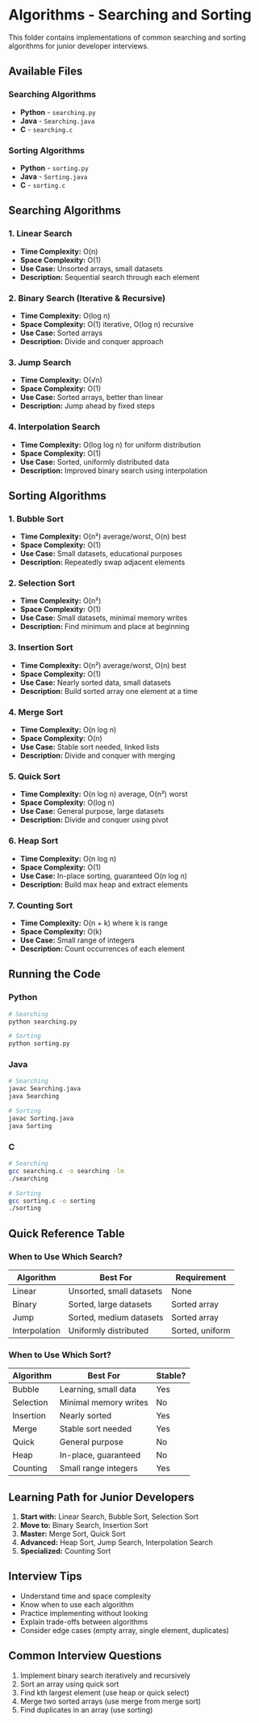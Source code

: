 # Algorithms - Searching and Sorting

This folder contains implementations of common searching and sorting algorithms for junior developer interviews.

## Available Files

### Searching Algorithms
- **Python** - `searching.py`
- **Java** - `Searching.java`
- **C** - `searching.c`

### Sorting Algorithms
- **Python** - `sorting.py`
- **Java** - `Sorting.java`
- **C** - `sorting.c`

## Searching Algorithms

### 1. Linear Search
- **Time Complexity:** O(n)
- **Space Complexity:** O(1)
- **Use Case:** Unsorted arrays, small datasets
- **Description:** Sequential search through each element

### 2. Binary Search (Iterative & Recursive)
- **Time Complexity:** O(log n)
- **Space Complexity:** O(1) iterative, O(log n) recursive
- **Use Case:** Sorted arrays
- **Description:** Divide and conquer approach

### 3. Jump Search
- **Time Complexity:** O(√n)
- **Space Complexity:** O(1)
- **Use Case:** Sorted arrays, better than linear
- **Description:** Jump ahead by fixed steps

### 4. Interpolation Search
- **Time Complexity:** O(log log n) for uniform distribution
- **Space Complexity:** O(1)
- **Use Case:** Sorted, uniformly distributed data
- **Description:** Improved binary search using interpolation

## Sorting Algorithms

### 1. Bubble Sort
- **Time Complexity:** O(n²) average/worst, O(n) best
- **Space Complexity:** O(1)
- **Use Case:** Small datasets, educational purposes
- **Description:** Repeatedly swap adjacent elements

### 2. Selection Sort
- **Time Complexity:** O(n²)
- **Space Complexity:** O(1)
- **Use Case:** Small datasets, minimal memory writes
- **Description:** Find minimum and place at beginning

### 3. Insertion Sort
- **Time Complexity:** O(n²) average/worst, O(n) best
- **Space Complexity:** O(1)
- **Use Case:** Nearly sorted data, small datasets
- **Description:** Build sorted array one element at a time

### 4. Merge Sort
- **Time Complexity:** O(n log n)
- **Space Complexity:** O(n)
- **Use Case:** Stable sort needed, linked lists
- **Description:** Divide and conquer with merging

### 5. Quick Sort
- **Time Complexity:** O(n log n) average, O(n²) worst
- **Space Complexity:** O(log n)
- **Use Case:** General purpose, large datasets
- **Description:** Divide and conquer using pivot

### 6. Heap Sort
- **Time Complexity:** O(n log n)
- **Space Complexity:** O(1)
- **Use Case:** In-place sorting, guaranteed O(n log n)
- **Description:** Build max heap and extract elements

### 7. Counting Sort
- **Time Complexity:** O(n + k) where k is range
- **Space Complexity:** O(k)
- **Use Case:** Small range of integers
- **Description:** Count occurrences of each element

## Running the Code

### Python
```bash
# Searching
python searching.py

# Sorting
python sorting.py
```

### Java
```bash
# Searching
javac Searching.java
java Searching

# Sorting
javac Sorting.java
java Sorting
```

### C
```bash
# Searching
gcc searching.c -o searching -lm
./searching

# Sorting
gcc sorting.c -o sorting
./sorting
```

## Quick Reference Table

### When to Use Which Search?

| Algorithm | Best For | Requirement |
|-----------|----------|-------------|
| Linear | Unsorted, small datasets | None |
| Binary | Sorted, large datasets | Sorted array |
| Jump | Sorted, medium datasets | Sorted array |
| Interpolation | Uniformly distributed | Sorted, uniform |

### When to Use Which Sort?

| Algorithm | Best For | Stable? |
|-----------|----------|---------|
| Bubble | Learning, small data | Yes |
| Selection | Minimal memory writes | No |
| Insertion | Nearly sorted | Yes |
| Merge | Stable sort needed | Yes |
| Quick | General purpose | No |
| Heap | In-place, guaranteed | No |
| Counting | Small range integers | Yes |

## Learning Path for Junior Developers

1. **Start with:** Linear Search, Bubble Sort, Selection Sort
2. **Move to:** Binary Search, Insertion Sort
3. **Master:** Merge Sort, Quick Sort
4. **Advanced:** Heap Sort, Jump Search, Interpolation Search
5. **Specialized:** Counting Sort

## Interview Tips

- Understand time and space complexity
- Know when to use each algorithm
- Practice implementing without looking
- Explain trade-offs between algorithms
- Consider edge cases (empty array, single element, duplicates)

## Common Interview Questions

1. Implement binary search iteratively and recursively
2. Sort an array using quick sort
3. Find kth largest element (use heap or quick select)
4. Merge two sorted arrays (use merge from merge sort)
5. Find duplicates in an array (use sorting)
